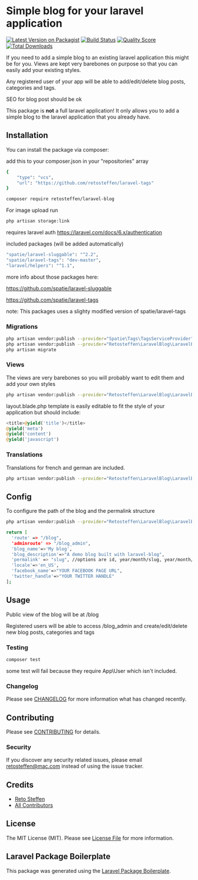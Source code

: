 # Simple blog for your laravel application

[![Latest Version on Packagist](https://img.shields.io/packagist/v/retosteffen/laravel-blog.svg?style=flat-square)](https://packagist.org/packages/retosteffen/laravel-blog)
[![Build Status](https://img.shields.io/travis/retosteffen/laravel-blog/master.svg?style=flat-square)](https://travis-ci.org/retosteffen/laravel-blog)
[![Quality Score](https://img.shields.io/scrutinizer/g/retosteffen/laravel-blog.svg?style=flat-square)](https://scrutinizer-ci.com/g/retosteffen/laravel-blog)
[![Total Downloads](https://img.shields.io/packagist/dt/retosteffen/laravel-blog.svg?style=flat-square)](https://packagist.org/packages/retosteffen/laravel-blog)

If you need to add a simple blog to an existing laravel application this might be for you. Views are kept very barebones on purpose so that you can easily add your existing styles.

Any registered user of your app will be able to add/edit/delete blog posts, categories and tags.

SEO for blog post should be ok

This package is **not** a full laravel application! It only allows you to add a simple blog to the laravel application that you already have.

## Installation

You can install the package via composer:

add this to your composer.json in your "repositories" array
```bash
{
    "type": "vcs",
    "url": "https://github.com/retosteffen/laravel-tags"
}
```

```bash
composer require retosteffen/laravel-blog
```

For image upload run
```bash
php artisan storage:link
```


requires laravel auth
https://laravel.com/docs/6.x/authentication


included packages (will be added automatically)
```bash
"spatie/laravel-sluggable": "^2.2",
"spatie/laravel-tags": "dev-master",
"laravel/helpers": "^1.1",
```
more info about those packages here:

https://github.com/spatie/laravel-sluggable

https://github.com/spatie/laravel-tags

note: This packages uses a slighty modified version of spatie/laravel-tags


### Migrations
```bash
php artisan vendor:publish --provider="Spatie\Tags\TagsServiceProvider" --tag="migrations"
php artisan vendor:publish --provider="Retosteffen\LaravelBlog\LaravelBlogServiceProvider" --tag="laravel-blog:migrations"
php artisan migrate
```


### Views
The views are very barebones so you will probably want to edit them and add your own styles
```bash
php artisan vendor:publish --provider="Retosteffen\LaravelBlog\LaravelBlogServiceProvider" --tag="laravel-blog:views"
```
layout.blade.php template is easily editable to fit the style of your application but should include:
``` php
<title>@yield('title')</title>
@yield('meta')
@yield('content')
@yield('javascript')
```

### Translations
Translations for french and german are included.

```bash
php artisan vendor:publish --provider="Retosteffen\LaravelBlog\LaravelBlogServiceProvider" --tag="laravel-blog:lang"
```





## Config
To configure the path of the blog and the permalink structure
```bash
php artisan vendor:publish --provider="Retosteffen\LaravelBlog\LaravelBlogServiceProvider" --tag="laravel-blog:config"
```

```bash
return [
  'route' => "/blog",
  'adminroute' => "/blog_admin",
  'blog_name'=>'My blog',
  'blog_description'=>"A demo blog built with laravel-blog",
  'permalink' => "slug", //options are id, year/month/slug, year/month/day/slug, slug
  'locale'=>'en_US',
  'facebook_name'=>"YOUR FACEBOOK PAGE URL",
  'twitter_handle'=>"YOUR TWITTER HANDLE"
];
```


## Usage

Public view of the blog will be at /blog

Registered users will be able to access /blog_admin and create/edit/delete new blog posts, categories and tags





### Testing

``` bash
composer test
```
some test will fail because they require App\User which isn't included.

### Changelog

Please see [CHANGELOG](CHANGELOG.md) for more information what has changed recently.

## Contributing

Please see [CONTRIBUTING](CONTRIBUTING.md) for details.

### Security

If you discover any security related issues, please email retosteffen@mac.com instead of using the issue tracker.

## Credits

- [Reto Steffen](https://github.com/retosteffen)
- [All Contributors](../../contributors)

## License

The MIT License (MIT). Please see [License File](LICENSE.md) for more information.

## Laravel Package Boilerplate

This package was generated using the [Laravel Package Boilerplate](https://laravelpackageboilerplate.com).

